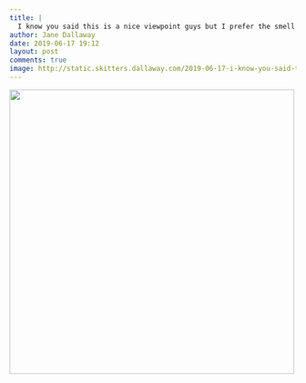 ```yaml
---
title: |
  I know you said this is a nice viewpoint guys but I prefer the smell of the woodland creatures to be honest...
author: Jane Dallaway
date: 2019-06-17 19:12
layout: post
comments: true
image: http://static.skitters.dallaway.com/2019-06-17-i-know-you-said-this-is-a-nice-viewpoint-guys-but-i-prefer-the-smell-of-the-woodland-creatures-to-be-honest-thumb-1-IMG-9421.JPG
---
```


<div>
        <a href="http://static.skitters.dallaway.com/2019-06-17-i-know-you-said-this-is-a-nice-viewpoint-guys-but-i-prefer-the-smell-of-the-woodland-creatures-to-be-honest-fullsize-1-IMG-9421.JPG">
          <img src="http://static.skitters.dallaway.com/2019-06-17-i-know-you-said-this-is-a-nice-viewpoint-guys-but-i-prefer-the-smell-of-the-woodland-creatures-to-be-honest-thumb-1-IMG-9421.JPG" width="500" height="500"/>
        </a>
      </div>


  
      